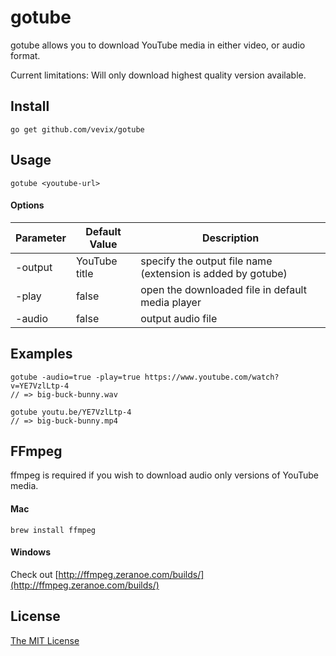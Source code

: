 # gotube

gotube allows you to download YouTube media in either video, or audio format.

Current limitations: Will only download highest quality version available.

## Install

```
go get github.com/vevix/gotube
```

## Usage

```
gotube <youtube-url>
```

#### Options

| Parameter | Default Value | Description |
|-----------|---------------|-------------|
| -output   | YouTube title | specify the output file name (extension is added by gotube) |
| -play     | false         | open the downloaded file in default media player |
| -audio    | false         | output audio file |

## Examples

```
gotube -audio=true -play=true https://www.youtube.com/watch?v=YE7VzlLtp-4
// => big-buck-bunny.wav

gotube youtu.be/YE7VzlLtp-4
// => big-buck-bunny.mp4
```

## FFmpeg

ffmpeg is required if you wish to download audio only versions of YouTube media.

#### Mac

`brew install ffmpeg`

#### Windows

Check out [http://ffmpeg.zeranoe.com/builds/](http://ffmpeg.zeranoe.com/builds/)

## License

[The MIT License](https://github.com/vevix/gotube/blob/master/LICENSE.md)

